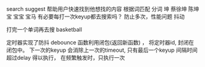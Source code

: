 search suggest  帮助用户快速找到他想找的内容
根据词匹配  分词
坤  蔡徐坤  陈坤
宝  宝宝  宝马
有必要每打一次keyup都去搜索吗？ 防止多次，性能问题 抖动

打完一个单词再去搜  basketball 

定时器实现了防抖  debounce  函数利用闭包(返回新函数) ， 将定时器id, 封闭在闭包中。 下一次的keyup
会消除上一次的timeout, 只有最后一个keyup 间隔时间超过delay 得以执行，
在频繁触发时，只执行一次
